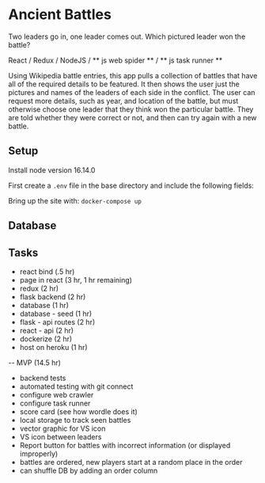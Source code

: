 # Ancient Battles

Two leaders go in, one leader comes out. Which pictured leader won the battle?

React / Redux / NodeJS / ** js web spider ** / ** js task runner **

Using Wikipedia battle entries, this app pulls a collection of battles that have all of the required details to be featured. It then shows the user just the pictures and names of the leaders of each side in the conflict. The user can request more details, such as year, and location of the battle, but must otherwise choose one leader that they think won the particular battle. They are told whether they were correct or not, and then can try again with a new battle.

## Setup

Install node version 16.14.0

First create a `.env` file in the base directory and include the following fields:

Bring up the site with:
`docker-compose up`

## Database

## Tasks

- react bind (.5 hr)
- page in react (3 hr, 1 hr remaining)
- redux (2 hr)
- flask backend (2 hr)
- database (1 hr)
- database - seed (1 hr)
- flask - api routes (2 hr)
- react - api (2 hr)
- dockerize (2 hr)
- host on heroku (1 hr)

-- MVP (14.5 hr)

- backend tests
- automated testing with git connect
- configure web crawler
- configure task runner
- score card (see how wordle does it)
- local storage to track seen battles
- vector graphic for VS icon
- VS icon between leaders
- Report button for battles with incorrect information (or displayed improperly)
- battles are ordered, new players start at a random place in the order
- can shuffle DB by adding an order column
